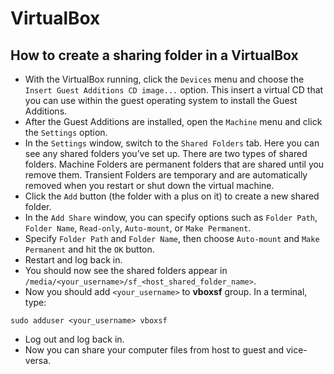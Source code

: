 # VirtualBox

## How to create a sharing folder in a VirtualBox

- With the VirtualBox running, click the `Devices` menu and choose the `Insert Guest Additions CD image...` option. This insert a virtual CD that you can use within the guest operating system to install the Guest Additions.
- After the Guest Additions are installed, open the `Machine` menu and click the `Settings` option.
- In the `Settings` window, switch to the `Shared Folders` tab. Here you can see any shared folders you’ve set up. There are two types of shared folders. Machine Folders are permanent folders that are shared until you remove them. Transient Folders are temporary and are automatically removed when you restart or shut down the virtual machine.
- Click the `Add` button (the folder with a plus on it) to create a new shared folder.
- In the `Add Share` window, you can specify options such as `Folder Path`, `Folder Name`, `Read-only`, `Auto-mount`, or `Make Permanent`.
- Specify `Folder Path` and `Folder Name`, then choose `Auto-mount` and `Make Permanent` and hit the `OK` button.
- Restart and log back in.
- You should now see the shared folders appear in `/media/<your_username>/sf_<host_shared_folder_name>`.
- Now you should add `<your_username>` to **vboxsf** group. In a terminal, type:

```
sudo adduser <your_username> vboxsf
```
- Log out and log back in.
- Now you can share your computer files from host to guest and vice-versa.